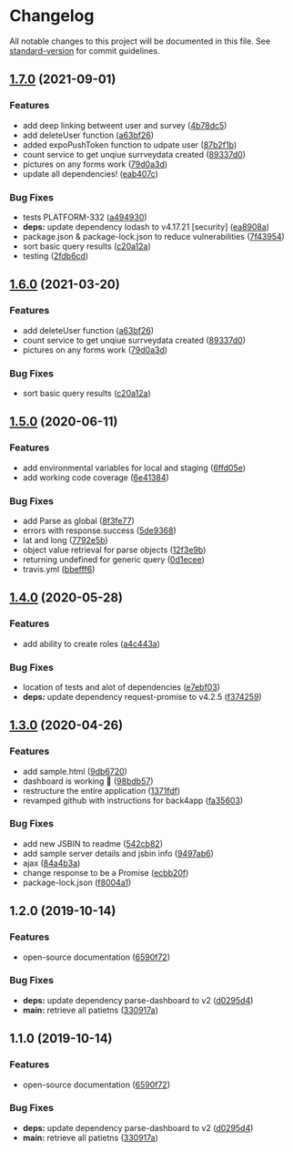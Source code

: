 # Changelog

All notable changes to this project will be documented in this file. See [standard-version](https://github.com/conventional-changelog/standard-version) for commit guidelines.

## [1.7.0](https://github.com/hopetambala/puente-node-cloudcode/compare/v1.5.0...v1.7.0) (2021-09-01)


### Features

* add deep linking betweent user and survey ([4b78dc5](https://github.com/hopetambala/puente-node-cloudcode/commit/4b78dc5213ffae6d65f751c47054153488cf63df))
* add deleteUser function ([a63bf26](https://github.com/hopetambala/puente-node-cloudcode/commit/a63bf26b32b3986e1c3844324001bf49c7cfe9b7))
* added expoPushToken function to udpate user ([87b2f1b](https://github.com/hopetambala/puente-node-cloudcode/commit/87b2f1b2a0415b5872ee541d7b23ae6273458a11))
* count service to get unqiue surrveydata created ([89337d0](https://github.com/hopetambala/puente-node-cloudcode/commit/89337d0bfa0b65c7b138afce978143ef0069a713))
* pictures on any forms work ([79d0a3d](https://github.com/hopetambala/puente-node-cloudcode/commit/79d0a3d0dc9a0954e68549523c5806dd6a1ce37d))
* update all dependencies! ([eab407c](https://github.com/hopetambala/puente-node-cloudcode/commit/eab407c0a9332736d906c3ecbf1bc99be119897e))


### Bug Fixes

*  tests PLATFORM-332 ([a494930](https://github.com/hopetambala/puente-node-cloudcode/commit/a4949300a30c3aa264043acfa2b033e828762a97))
* **deps:** update dependency lodash to v4.17.21 [security] ([ea8908a](https://github.com/hopetambala/puente-node-cloudcode/commit/ea8908a6b8349b16ee55f7275d6f27bf94648881))
* package.json & package-lock.json to reduce vulnerabilities ([7f43954](https://github.com/hopetambala/puente-node-cloudcode/commit/7f4395439f3cb7b61ed005aa476817ba814dea42))
* sort basic query results ([c20a12a](https://github.com/hopetambala/puente-node-cloudcode/commit/c20a12a37debffa8edbf585b982a9e0ba8dc53be))
* testing ([2fdb6cd](https://github.com/hopetambala/puente-node-cloudcode/commit/2fdb6cd2663725b0a938573dee968fee8eae5641))

## [1.6.0](https://github.com/hopetambala/puente-node-cloudcode/compare/v1.5.0...v1.6.0) (2021-03-20)


### Features

* add deleteUser function ([a63bf26](https://github.com/hopetambala/puente-node-cloudcode/commit/a63bf26b32b3986e1c3844324001bf49c7cfe9b7))
* count service to get unqiue surrveydata created ([89337d0](https://github.com/hopetambala/puente-node-cloudcode/commit/89337d0bfa0b65c7b138afce978143ef0069a713))
* pictures on any forms work ([79d0a3d](https://github.com/hopetambala/puente-node-cloudcode/commit/79d0a3d0dc9a0954e68549523c5806dd6a1ce37d))


### Bug Fixes

* sort basic query results ([c20a12a](https://github.com/hopetambala/puente-node-cloudcode/commit/c20a12a37debffa8edbf585b982a9e0ba8dc53be))

## [1.5.0](https://github.com/hopetambala/puente-node-cloudcode/compare/v1.4.0...v1.5.0) (2020-06-11)


### Features

* add environmental variables for local and staging ([6ffd05e](https://github.com/hopetambala/puente-node-cloudcode/commit/6ffd05e3092ddac80b7c1c8def8fcc1cbfd2cd51))
* add working code coverage ([6e41384](https://github.com/hopetambala/puente-node-cloudcode/commit/6e41384295452513404a7bc4660640a3b3d46347))


### Bug Fixes

* add Parse as global ([8f3fe77](https://github.com/hopetambala/puente-node-cloudcode/commit/8f3fe7727c8efd0a53c12add9cadf3d43407a395))
* errors with response.success ([5de9368](https://github.com/hopetambala/puente-node-cloudcode/commit/5de93682a6ebac32c2a7431e7b892db39a0bc266))
* lat and long ([7792e5b](https://github.com/hopetambala/puente-node-cloudcode/commit/7792e5b700d1f59313110e52c853a47bdaec4254))
* object value retrieval for parse objects ([12f3e9b](https://github.com/hopetambala/puente-node-cloudcode/commit/12f3e9bf77af91ca359a43d47329d36453a2b027))
* returning undefined for generic query ([0d1ecee](https://github.com/hopetambala/puente-node-cloudcode/commit/0d1ecee2cd17a965b3ddafee926ee531ea6881a5))
* travis.yml ([bbefff6](https://github.com/hopetambala/puente-node-cloudcode/commit/bbefff66c56de1ac08ae78eff253db8341fbeb5f))

## [1.4.0](https://github.com/hopetambala/puente-node-cloudcode/compare/v1.3.0...v1.4.0) (2020-05-28)


### Features

* add ability to create roles ([a4c443a](https://github.com/hopetambala/puente-node-cloudcode/commit/a4c443aeed98442f09224f376ee93d2991fa5181))


### Bug Fixes

* location of tests and alot of dependencies ([e7ebf03](https://github.com/hopetambala/puente-node-cloudcode/commit/e7ebf0395cc17aecab50f1b5a33c4faf3c7ee40d))
* **deps:** update dependency request-promise to v4.2.5 ([f374259](https://github.com/hopetambala/puente-node-cloudcode/commit/f3742594df8f172693bd276cce3a2450393de67a))

## [1.3.0](https://github.com/hopetambala/puente-node-cloudcode/compare/v1.2.0...v1.3.0) (2020-04-26)


### Features

* add sample.html ([9db6720](https://github.com/hopetambala/puente-node-cloudcode/commit/9db6720e003261815ba518adf73feb2fe6f29021))
* dashboard is working :confetti_ball: ([98bdb57](https://github.com/hopetambala/puente-node-cloudcode/commit/98bdb5709130411c6d7547e846c4b33e873622b8))
* restructure the entire application ([1371fdf](https://github.com/hopetambala/puente-node-cloudcode/commit/1371fdff2ff89b34fcbd0d4764dde0bd4a07ba6b))
* revamped github with instructions for back4app ([fa35603](https://github.com/hopetambala/puente-node-cloudcode/commit/fa35603f8ba9ae4230da823af5e07241fc3b8b14))


### Bug Fixes

* add new JSBIN to readme ([542cb82](https://github.com/hopetambala/puente-node-cloudcode/commit/542cb8250ce43702474e79d79e11d573a6022ffb))
* add sample server details and jsbin info ([9497ab6](https://github.com/hopetambala/puente-node-cloudcode/commit/9497ab65a3877b10e4abb4dfd4a3a3af13d5673b))
* ajax ([84a4b3a](https://github.com/hopetambala/puente-node-cloudcode/commit/84a4b3ac399256e7b390e5c272f338576ab0c31a))
* change response to be a Promise ([ecbb20f](https://github.com/hopetambala/puente-node-cloudcode/commit/ecbb20f4ed120e5116f561c2cff4f6a57b58aa6a))
* package-lock.json ([f8004a1](https://github.com/hopetambala/puente-node-cloudcode/commit/f8004a159dbdeab4505a1edf357a508662155b3e))

## 1.2.0 (2019-10-14)


### Features

* open-source documentation ([6590f72](https://github.com/hopetambala/puente-node-cloudcode/commit/6590f726720081c7d1f27f8f53f7d6f66187f8bc))


### Bug Fixes

* **deps:** update dependency parse-dashboard to v2 ([d0295d4](https://github.com/hopetambala/puente-node-cloudcode/commit/d0295d4861bb99d3852917e09971a39aeef6f869))
* **main:** retrieve all patietns ([330917a](https://github.com/hopetambala/puente-node-cloudcode/commit/330917a36bf8e65297e13239c734a86bfaaea661))

## 1.1.0 (2019-10-14)


### Features

* open-source documentation ([6590f72](https://github.com/hopetambala/puente-node-cloudcode/commit/6590f726720081c7d1f27f8f53f7d6f66187f8bc))


### Bug Fixes

* **deps:** update dependency parse-dashboard to v2 ([d0295d4](https://github.com/hopetambala/puente-node-cloudcode/commit/d0295d4861bb99d3852917e09971a39aeef6f869))
* **main:** retrieve all patietns ([330917a](https://github.com/hopetambala/puente-node-cloudcode/commit/330917a36bf8e65297e13239c734a86bfaaea661))
